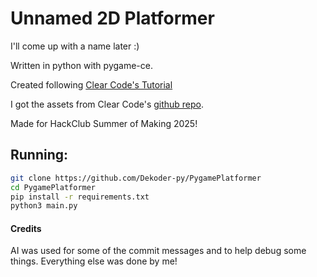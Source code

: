 # Unnamed 2D Platformer

I'll come up with a name later :)

Written in python with pygame-ce.

Created following [Clear Code's Tutorial](https://youtu.be/WViyCAa6yLI)

I got the assets from Clear
Code's [github repo](https://github.com/clear-code-projects/Super-Pirate-World.git).

Made for HackClub Summer of Making 2025!

## Running:

```bash
git clone https://github.com/Dekoder-py/PygamePlatformer
cd PygamePlatformer
pip install -r requirements.txt
python3 main.py
```

#### Credits

AI was used for some of the commit messages and to help debug some things. Everything else was done by me!